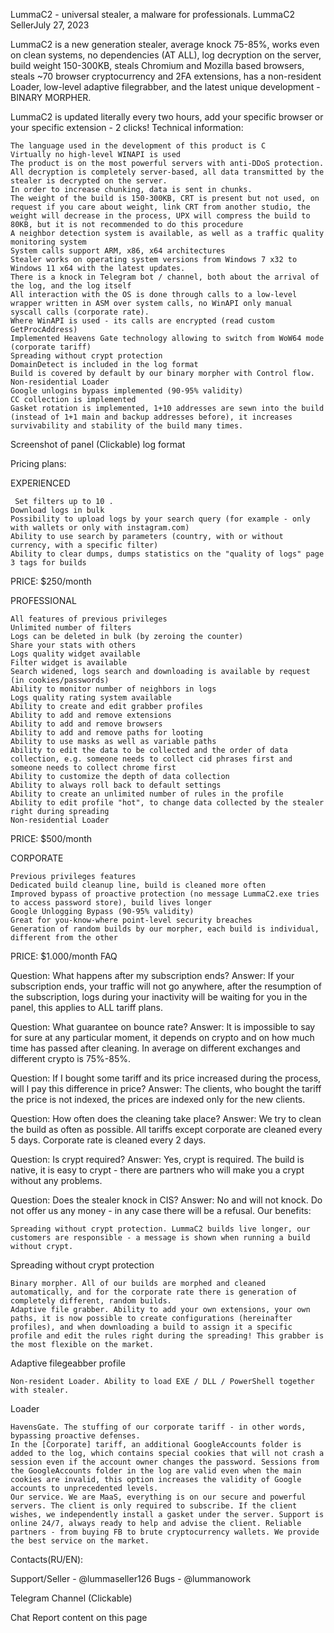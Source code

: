 
LummaC2 - universal stealer, a malware for professionals.
LummaC2 SellerJuly 27, 2023

LummaC2 is a new generation stealer, average knock 75-85%, works even on clean systems, no dependencies (AT ALL), log decryption on the server, build weight 150-300KB, steals Chromium and Mozilla based browsers, steals ~70 browser cryptocurrency and 2FA extensions, has a non-resident Loader, low-level adaptive filegrabber, and the latest unique development - BINARY MORPHER. 

LummaC2 is updated literally every two hours, add your specific browser or your specific extension - 2 clicks!
Technical information:​

    The language used in the development of this product is C
    Virtually no high-level WINAPI is used
    The product is on the most powerful servers with anti-DDoS protection.
    All decryption is completely server-based, all data transmitted by the stealer is decrypted on the server.
    In order to increase chunking, data is sent in chunks.
    The weight of the build is 150-300KB, CRT is present but not used, on request if you care about weight, link CRT from another studio, the weight will decrease in the process, UPX will compress the build to 80KB, but it is not recommended to do this procedure
    A neighbor detection system is available, as well as a traffic quality monitoring system
    System calls support ARM, x86, x64 architectures
    Stealer works on operating system versions from Windows 7 x32 to Windows 11 x64 with the latest updates.
    There is a knock in Telegram bot / channel, both about the arrival of the log, and the log itself
    All interaction with the OS is done through calls to a low-level wrapper written in ASM over system calls, no WinAPI only manual syscall calls (corporate rate).
    Where WinAPI is used - its calls are encrypted (read custom GetProcAddress)
    Implemented Heavens Gate technology allowing to switch from WoW64 mode (corporate tariff)
    Spreading without crypt protection
    DomainDetect is included in the log format
    Build is covered by default by our binary morpher with Control flow.
    Non-residential Loader
    Google unlogins bypass implemented (90-95% validity)
    CC collection is implemented
    Gasket rotation is implemented, 1+10 addresses are sewn into the build (instead of 1+1 main and backup addresses before), it increases survivability and stability of the build many times.

Screenshot of panel (Clickable)
log format


Pricing plans:

EXPERIENCED

     Set filters up to 10 .
    Download logs in bulk
    Possibility to upload logs by your search query (for example - only with wallets or only with instagram.com)
    Ability to use search by parameters (country, with or without currency, with a specific filter)
    Ability to clear dumps, dumps statistics on the "quality of logs" page
    3 tags for builds

PRICE: $250/month


PROFESSIONAL

    All features of previous privileges
    Unlimited number of filters
    Logs can be deleted in bulk (by zeroing the counter)
    Share your stats with others
    Logs quality widget available
    Filter widget is available
    Search widened, logs search and downloading is available by request (in cookies/passwords)
    Ability to monitor number of neighbors in logs
    Logs quality rating system available
    Ability to create and edit grabber profiles
    Ability to add and remove extensions
    Ability to add and remove browsers
    Ability to add and remove paths for looting
    Ability to use masks as well as variable paths
    Ability to edit the data to be collected and the order of data collection, e.g. someone needs to collect cid phrases first and someone needs to collect chrome first
    Ability to customize the depth of data collection
    Ability to always roll back to default settings
    Ability to create an unlimited number of rules in the profile
    Ability to edit profile "hot", to change data collected by the stealer right during spreading
    Non-residential Loader

PRICE: $500/month

CORPORATE

    Previous privileges features
    Dedicated build cleanup line, build is cleaned more often
    Improved bypass of proactive protection (no message LummaC2.exe tries to access password store), build lives longer
    Google Unlogging Bypass (90-95% validity)
    Great for you-know-where point-level security breaches
    Generation of random builds by our morpher, each build is individual, different from the other

PRICE: $1.000/month
FAQ​

Question: What happens after my subscription ends?
Answer: If your subscription ends, your traffic will not go anywhere, after the resumption of the subscription, logs during your inactivity will be waiting for you in the panel, this applies to ALL tariff plans.​

Question: What guarantee on bounce rate?
Answer: It is impossible to say for sure at any particular moment, it depends on crypto and on how much time has passed after cleaning. In average on different exchanges and different crypto is 75%-85%.​

Question: If I bought some tariff and its price increased during the process, will I pay this difference in price?
Answer: The clients, who bought the tariff the price is not indexed, the prices are indexed only for the new clients.​

Question: How often does the cleaning take place?
Answer: We try to clean the build as often as possible. All tariffs except corporate are cleaned every 5 days. Corporate rate is cleaned every 2 days.​

Question: Is crypt required?
Answer: Yes, crypt is required. The build is native, it is easy to crypt - there are partners who will make you a crypt without any problems.

Question: Does the stealer knock in CIS?
Answer: No and will not knock. Do not offer us any money - in any case there will be a refusal.
Our benefits:

    Spreading without crypt protection. LummaC2 builds live longer, our customers are responsible - a message is shown when running a build without crypt.

Spreading without crypt protection

    Binary morpher. All of our builds are morphed and cleaned automatically, and for the corporate rate there is generation of completely different, random builds.
    Adaptive file grabber. Ability to add your own extensions, your own paths, it is now possible to create configurations (hereinafter profiles), and when downloading a build to assign it a specific profile and edit the rules right during the spreading! This grabber is the most flexible on the market.

Adaptive filegeabber profile

    Non-resident Loader. Ability to load EXE / DLL / PowerShell together with stealer.

Loader

    HavensGate. The stuffing of our corporate tariff - in other words, bypassing proactive defenses.
    In the [Corporate] tariff, an additional GoogleAccounts folder is added to the log, which contains special cookies that will not crash a session even if the account owner changes the password. Sessions from the GoogleAccounts folder in the log are valid even when the main cookies are invalid, this option increases the validity of Google accounts to unprecedented levels.
    Our service. We are MaaS, everything is on our secure and powerful servers. The client is only required to subscribe. If the client wishes, we independently install a gasket under the server. Support is online 24/7, always ready to help and advise the client. Reliable partners - from buying FB to brute cryptocurrency wallets. We provide the best service on the market.

Contacts(RU/EN):

Support/Seller - @lummaseller126
Bugs - @lummanowork

Telegram Channel (Clickable)

Chat
Report content on this page
